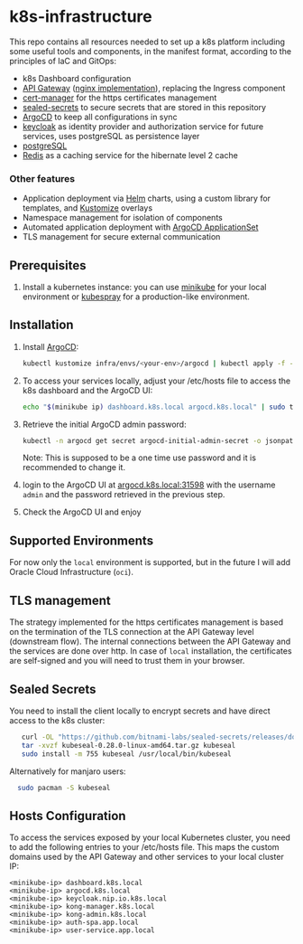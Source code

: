 # k8s-infrastructure
This repo contains all resources needed to set up a k8s platform including some useful tools and components, in the manifest format, according to the principles of IaC and GitOps:
* k8s Dashboard configuration
* [API Gateway](https://gateway-api.sigs.k8s.io/) ([nginx implementation](https://docs.nginx.com/nginx-gateway-fabric/)), replacing the Ingress component
* [cert-manager](https://cert-manager.io/) for the https certificates management
* [sealed-secrets](https://github.com/bitnami-labs/sealed-secrets) to secure secrets that are stored in this repository
* [ArgoCD](https://argo-cd.readthedocs.io/en/stable/) to keep all configurations in sync
* [keycloak](https://www.keycloak.org/getting-started/getting-started-kube) as identity provider and authorization service for future services, uses postgreSQL as persistence layer
* [postgreSQL](https://bitnami.com/stack/postgresql)
* [Redis](https://github.com/bitnami/charts/tree/main/bitnami/redis) as a caching service for the hibernate level 2 cache

### Other features

* Application deployment via [Helm](https://helm.sh/) charts, using a custom library for templates, and [Kustomize](https://kustomize.io/) overlays
* Namespace management for isolation of components
* Automated application deployment with [ArgoCD ApplicationSet](https://argo-cd.readthedocs.io/en/latest/user-guide/application-set/)
* TLS management for secure external communication

## Prerequisites
1) Install a kubernetes instance: you can use [minikube](https://minikube.sigs.k8s.io/docs/) for your local environment or [kubespray](https://kubespray.io/) for a production-like environment.

## Installation

1) Install [ArgoCD](https://argo-cd.readthedocs.io/en/stable/):
    ```bash
    kubectl kustomize infra/envs/<your-env>/argocd | kubectl apply -f -
    ```
2) To access your services locally, adjust your /etc/hosts file to access the k8s dashboard and the ArgoCD UI:
    ```bash
    echo "$(minikube ip) dashboard.k8s.local argocd.k8s.local" | sudo tee -a /etc/hosts
    ```
3) Retrieve the initial ArgoCD admin password:
    ```bash
    kubectl -n argocd get secret argocd-initial-admin-secret -o jsonpath="{.data.password}" | base64 -d
    ```
    Note: This is supposed to be a one time use password and it is recommended to change it.

4) login to the ArgoCD UI at [argocd.k8s.local:31598](https://argocd.k8s.local:31598) with the username `admin` and the password retrieved in the previous step.

5) Check the ArgoCD UI and enjoy

## Supported Environments
For now only the `local` environment is supported, but in the future I will add Oracle Cloud Infrastructure (`oci`).

## TLS management
The strategy implemented for the https certificates management is based on the termination of the TLS connection at the API Gateway level (downstream flow). The internal connections between the API Gateway and the services are done over http.
In case of `local` installation, the certificates are self-signed and you will need to trust them in your browser.

## Sealed Secrets
You need to install the client locally to encrypt secrets and have direct access to the k8s cluster:
```bash
   curl -OL "https://github.com/bitnami-labs/sealed-secrets/releases/download/v0.28.0/kubeseal-0.28.0-linux-amd64.tar.gz"
   tar -xvzf kubeseal-0.28.0-linux-amd64.tar.gz kubeseal
   sudo install -m 755 kubeseal /usr/local/bin/kubeseal
```
Alternatively for manjaro users:
```bash
  sudo pacman -S kubeseal
```

## Hosts Configuration
To access the services exposed by your local Kubernetes cluster, you need to add the following entries to your /etc/hosts file. This maps the custom domains used by the API Gateway and other services to your local cluster IP:
```text
<minikube-ip> dashboard.k8s.local
<minikube-ip> argocd.k8s.local
<minikube-ip> keycloak.nip.io.k8s.local
<minikube-ip> kong-manager.k8s.local
<minikube-ip> kong-admin.k8s.local
<minikube-ip> auth-spa.app.local
<minikube-ip> user-service.app.local
```